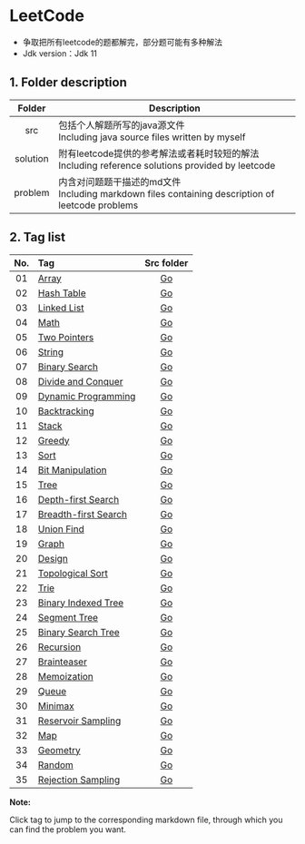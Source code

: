 # LeetCode

* 争取把所有leetcode的题都解完，部分题可能有多种解法
* Jdk version：Jdk 11

## 1. Folder description  

| Folder |	Description |
| :--: | ---- |
| src |	包括个人解题所写的java源文件  <br>Including java source files written by myself |
| solution | 附有leetcode提供的参考解法或者耗时较短的解法  <br>Including reference solutions provided by leetcode |
| problem | 内含对问题题干描述的md文件  <br>Including markdown files containing description of leetcode problems |


## 2. Tag list  

| No. | Tag | Src folder |
| :----: | :---- | :----: |
| 01 | [Array](https://github.com/Apollo4634/LeetCode/blob/master/src/array/array.md) | [Go](https://github.com/Apollo4634/LeetCode/tree/master/src/array) |
| 02 | [Hash Table](https://github.com/Apollo4634/LeetCode/blob/master/src/hash_table/hash_table.md) | [Go](https://github.com/Apollo4634/LeetCode/tree/master/src/hash_table) |
| 03 | [Linked List](https://github.com/Apollo4634/LeetCode/blob/master/src/linked_list/linked_list.md) | [Go](https://github.com/Apollo4634/LeetCode/tree/master/src/linked_list) |
| 04 | [Math](https://github.com/Apollo4634/LeetCode/blob/master/src/math/math.md) | [Go](https://github.com/Apollo4634/LeetCode/tree/master/src/math)|
| 05 | [Two Pointers](https://github.com/Apollo4634/LeetCode/blob/master/src/two_pointers/two_pointers.md) |[Go](https://github.com/Apollo4634/LeetCode/tree/master/src/two_pointers)|
| 06 | [String](https://github.com/Apollo4634/LeetCode/blob/master/src/string/string.md) |[Go](https://github.com/Apollo4634/LeetCode/tree/master/src/string)|
| 07 | [Binary Search](https://github.com/Apollo4634/LeetCode/blob/master/src/binary_search/binary_search.md) |[Go](https://github.com/Apollo4634/LeetCode/tree/master/src/binary_search)|
| 08 | [Divide and Conquer](https://github.com/Apollo4634/LeetCode/blob/master/src/divide_and_conquer/divide_and_conquer.md) |[Go](https://github.com/Apollo4634/LeetCode/tree/master/src/divide_and_conquer)|
| 09 | [Dynamic Programming](https://github.com/Apollo4634/LeetCode/blob/master/src/dynamic_programming/dynamic_programming.md) |[Go](https://github.com/Apollo4634/LeetCode/tree/master/src/dynamic_programming)|
| 10 | [Backtracking](https://github.com/Apollo4634/LeetCode/blob/master/src/backtracking/backtracking.md) |[Go](https://github.com/Apollo4634/LeetCode/tree/master/src/backtracking)|
| 11 | [Stack](https://github.com/Apollo4634/LeetCode/blob/master/src/stack/stack.md) |[Go](https://github.com/Apollo4634/LeetCode/tree/master/src/stack)|
| 12 | [Greedy](https://github.com/Apollo4634/LeetCode/blob/master/src/greedy/greedy.md) |[Go](https://github.com/Apollo4634/LeetCode/tree/master/src/greedy)|
| 13 | [Sort](https://github.com/Apollo4634/LeetCode/blob/master/src/sort/sort.md) |[Go](https://github.com/Apollo4634/LeetCode/tree/master/src/sort)|
| 14 | [Bit Manipulation](https://github.com/Apollo4634/LeetCode/blob/master/src/bit_manipulation/bit_manipulation.md) |[Go](https://github.com/Apollo4634/LeetCode/tree/master/src/bit_manipulation)|
| 15 | [Tree](https://github.com/Apollo4634/LeetCode/blob/master/src/tree/tree.md) |[Go](https://github.com/Apollo4634/LeetCode/tree/master/src/tree)|
| 16 | [Depth-first Search](https://github.com/Apollo4634/LeetCode/blob/master/src/depth_first_search/depth_first_search.md) |[Go](https://github.com/Apollo4634/LeetCode/tree/master/src/depth_first_search)|
| 17 | [Breadth-first Search](https://github.com/Apollo4634/LeetCode/blob/master/src/breadth_first_search/breadth_first_search.md) |[Go](https://github.com/Apollo4634/LeetCode/tree/master/src/breadth_first_search)|
| 18 | [Union Find](https://github.com/Apollo4634/LeetCode/blob/master/src/union_find/union_find.md) |[Go](https://github.com/Apollo4634/LeetCode/tree/master/src/union_find)|
| 19 | [Graph](https://github.com/Apollo4634/LeetCode/blob/master/src/graph/graph.md) |[Go](https://github.com/Apollo4634/LeetCode/tree/master/src/graph)|
| 20 | [Design](https://github.com/Apollo4634/LeetCode/blob/master/src/design/design.md) |[Go](https://github.com/Apollo4634/LeetCode/tree/master/src/design)|
| 21 | [Topological Sort](https://github.com/Apollo4634/LeetCode/blob/master/src/topological_sort/topological_sort.md) |[Go](https://github.com/Apollo4634/LeetCode/tree/master/src/topological_sort)|
| 22 | [Trie](https://github.com/Apollo4634/LeetCode/blob/master/src/trie/trie.md) |[Go](https://github.com/Apollo4634/LeetCode/tree/master/src/trie)|
| 23 | [Binary Indexed Tree](https://github.com/Apollo4634/LeetCode/blob/master/src/binary_indexed_tree/binary_indexed_tree.md) |[Go](https://github.com/Apollo4634/LeetCode/tree/master/src/binary_indexed_tree)|
| 24 | [Segment Tree](https://github.com/Apollo4634/LeetCode/blob/master/src/segment_tree/segment_tree.md) |[Go](https://github.com/Apollo4634/LeetCode/tree/master/src/segment_tree)|
| 25 | [Binary Search Tree](https://github.com/Apollo4634/LeetCode/blob/master/src/binary_search_tree/binary_search_tree.md) |[Go](https://github.com/Apollo4634/LeetCode/tree/master/src/binary_search_tree)|
| 26 | [Recursion](https://github.com/Apollo4634/LeetCode/blob/master/src/recursion/recursion.md) |[Go](https://github.com/Apollo4634/LeetCode/tree/master/src/recursion)|
| 27 | [Brainteaser](https://github.com/Apollo4634/LeetCode/blob/master/src/brainteaser) |[Go](https://github.com/Apollo4634/LeetCode/tree/master/src/brainteaser)|
| 28 | [Memoization](https://github.com/Apollo4634/LeetCode/blob/master/src/memoization/memoization.md) |[Go](https://github.com/Apollo4634/LeetCode/tree/master/src/memoization)|
| 29 | [Queue](https://github.com/Apollo4634/LeetCode/blob/master/src/queue/queue.md) |[Go](https://github.com/Apollo4634/LeetCode/tree/master/src/queue)|
| 30 | [Minimax](https://github.com/Apollo4634/LeetCode/blob/master/src/minimax/minimax.md) |[Go](https://github.com/Apollo4634/LeetCode/tree/master/src/minimax)|
| 31 | [Reservoir Sampling](https://github.com/Apollo4634/LeetCode/blob/master/src/reservoir_sampling.md) |[Go](https://github.com/Apollo4634/LeetCode/tree/master/src/reservoir_sampling)|
| 32 | [Map](https://github.com/Apollo4634/LeetCode/blob/master/src/map/map.md) |[Go](https://github.com/Apollo4634/LeetCode/tree/master/src/map)|
| 33 | [Geometry](https://github.com/Apollo4634/LeetCode/blob/master/src/geometry/geometry.md) |[Go](https://github.com/Apollo4634/LeetCode/tree/master/src/geometry)|
| 34 | [Random](https://github.com/Apollo4634/LeetCode/blob/master/src/random/random.md) |[Go](https://github.com/Apollo4634/LeetCode/tree/master/src/random)|
| 35 | [Rejection Sampling](https://github.com/Apollo4634/LeetCode/blob/master/src/rejection_sampling/rejection_sampling.md) |[Go](https://github.com/Apollo4634/LeetCode/tree/master/src/rejection_sampling)|

**Note:**  

Click tag to jump to the corresponding markdown file, through which you can find the problem you want.